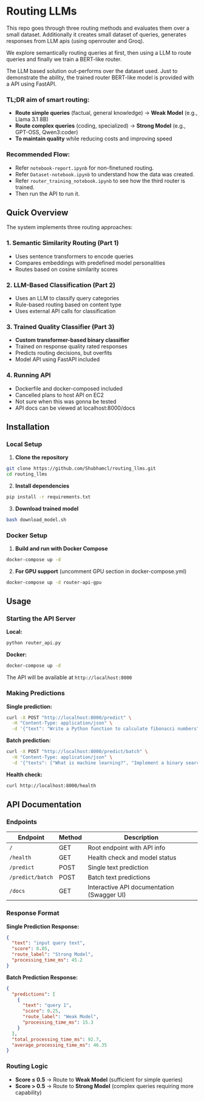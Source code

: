# Routing LLMs

This repo goes through three routing methods and evaluates them over a small dataset. Additionally it creates small dataset of queries, generates responses from LLM apis (using openrouter and Groq).

We explore semantically routing queries at first, then using a LLM to route queries and finally we train a BERT-like router.

The LLM based solution out-performs over the dataset used. Just to demonstrate the ability, the trained router BERT-like model is provided with a API using FastAPI.


### TL;DR aim of smart routing:

- **Route simple queries** (factual, general knowledge) → **Weak Model** (e.g., Llama 3.1 8B)
- **Route complex queries** (coding, specialized) → **Strong Model** (e.g., GPT-OSS, Qwen3:coder)
- **To maintain quality** while reducing costs and improving speed

### Recommended Flow:
- Refer `notebook-report.ipynb` for non-finetuned routing.
- Refer `Dataset-notebook.ipynb` to understand how the data was created.
- Refer `router_training_notebook.ipynb` to see how the third router is trained.
- Then run the API to run it.


## Quick Overview

The system implements three routing approaches:

### 1. Semantic Similarity Routing (Part 1)
- Uses sentence transformers to encode queries
- Compares embeddings with predefined model personalities
- Routes based on cosine similarity scores

### 2. LLM-Based Classification (Part 2)
- Uses an LLM to classify query categories
- Rule-based routing based on content type
- Uses external API calls for classification

### 3. Trained Quality Classifier (Part 3)
- **Custom transformer-based binary classifier**
- Trained on response quality rated responses
- Predicts routing decisions, but overfits
- Model API using FastAPI included

### 4. Running API
- Dockerfile and docker-composed included
- Cancelled plans to host API on EC2
- Not sure when this was gonna be tested
- API docs can be viewed at localhost:8000/docs

## Installation

### Local Setup

1. **Clone the repository**
```bash
git clone https://github.com/Shubhamcl/routing_llms.git
cd routing_llms
```

2. **Install dependencies**
```bash
pip install -r requirements.txt
```

3. **Download trained model**
```bash
bash download_model.sh
```


### Docker Setup

1. **Build and run with Docker Compose**
```bash
docker-compose up -d
```

2. **For GPU support** (uncomment GPU section in docker-compose.yml)
```bash
docker-compose up -d router-api-gpu
```

## Usage

### Starting the API Server

**Local:**
```bash
python router_api.py
```

**Docker:**
```bash
docker-compose up -d
```

The API will be available at `http://localhost:8000`

### Making Predictions

**Single prediction:**
```bash
curl -X POST "http://localhost:8000/predict" \
  -H "Content-Type: application/json" \
  -d '{"text": "Write a Python function to calculate fibonacci numbers"}'
```

**Batch prediction:**
```bash
curl -X POST "http://localhost:8000/predict/batch" \
  -H "Content-Type: application/json" \
  -d '{"texts": ["What is machine learning?", "Implement a binary search algorithm"]}'
```

**Health check:**
```bash
curl http://localhost:8000/health
```

## API Documentation

### Endpoints

| Endpoint | Method | Description |
|----------|--------|-------------|
| `/` | GET | Root endpoint with API info |
| `/health` | GET | Health check and model status |
| `/predict` | POST | Single text prediction |
| `/predict/batch` | POST | Batch text predictions |
| `/docs` | GET | Interactive API documentation (Swagger UI) |

### Response Format

**Single Prediction Response:**
```json
{
  "text": "input query text",
  "score": 0.85,
  "route_label": "Strong Model",
  "processing_time_ms": 45.2
}
```

**Batch Prediction Response:**
```json
{
  "predictions": [
    {
      "text": "query 1",
      "score": 0.25,
      "route_label": "Weak Model",
      "processing_time_ms": 15.3
    }
  ],
  "total_processing_time_ms": 92.7,
  "average_processing_time_ms": 46.35
}
```

### Routing Logic
- **Score ≤ 0.5** → Route to **Weak Model** (sufficient for simple queries)
- **Score > 0.5** → Route to **Strong Model** (complex queries requiring more capability)
